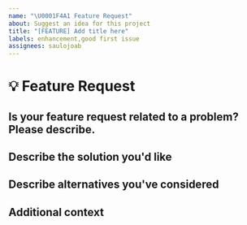 ```yaml
---
name: "\U0001F4A1 Feature Request"
about: Suggest an idea for this project
title: "[FEATURE] Add title here"
labels: enhancement,good first issue
assignees: saulojoab
---
```


# **💡 Feature Request**

## **Is your feature request related to a problem? Please describe.**

<!-- A clear and concise description of what the problem is. Ex. I'm always frustrated when [...] -->

## **Describe the solution you'd like**

<!-- A clear and concise description of what you want to happen. -->

## **Describe alternatives you've considered**

<!-- A clear and concise description of any alternative solutions or features you've considered. -->

## **Additional context**

<!-- Add any other context or additional information about the problem here.-->

<!--📛📛📛📛📛📛📛📛📛📛📛📛📛📛📛📛📛📛📛📛📛📛📛📛📛📛📛📛📛📛

Oh, hi there! 😄

To expedite issue processing, please search open and closed issues before submitting a new one.
Please read our Rules of Conduct at this repository's `.github/CODE_OF_CONDUCT.md`

📛📛📛📛📛📛📛📛📛📛📛📛📛📛📛📛📛📛📛📛📛📛📛📛📛📛📛📛📛📛📛📛-->
